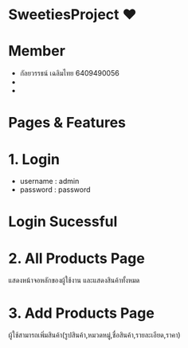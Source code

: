 # SweetiesProject  ♥
# Member
- กัลยวรรธน์ เฉลิมไทย 6409490056
-
-
# Pages & Features
# 1. Login
- username : admin
- password : password
# Login Sucessful
# 2. All Products Page
แสดงหน้าจอหลักของผู้ใช้งาน และแสดงสินค้าทั้งหมด
# 3. Add Products Page
ผู้ใช้สามารถเพิ่มสินค้า(รูปสินค้า,หมวดหมู่,ชื่อสินค้า,รายละเอียด,ราคา)
